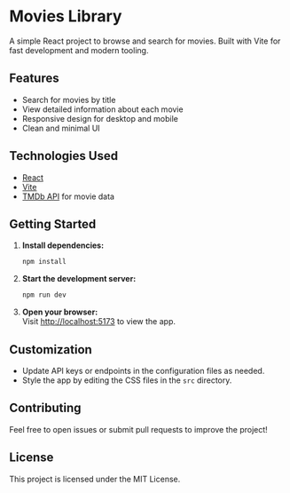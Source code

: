 # Movies Library

A simple React project to browse and search for movies. Built with Vite for fast development and modern tooling.

## Features

- Search for movies by title
- View detailed information about each movie
- Responsive design for desktop and mobile
- Clean and minimal UI

## Technologies Used

- [React](https://react.dev/)
- [Vite](https://vitejs.dev/)
- [TMDb API](https://www.themoviedb.org/documentation/api) for movie data

## Getting Started

1. **Install dependencies:**
    ```bash
    npm install
    ```
2. **Start the development server:**
    ```bash
    npm run dev
    ```
3. **Open your browser:**  
    Visit [http://localhost:5173](http://localhost:5173) to view the app.

## Customization

- Update API keys or endpoints in the configuration files as needed.
- Style the app by editing the CSS files in the `src` directory.

## Contributing

Feel free to open issues or submit pull requests to improve the project!

## License

This project is licensed under the MIT License.
